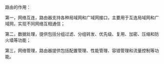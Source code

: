 路由的作用：

第一，网络互连，路由器支持各种局域网和广域网接口，主要用于互连局域网和广域网，实现不同网络互相通信；

第二，数据处理，提供包括分组过滤、分组转发、优先级、复用、加密、压缩和防火墙等功能；

第三，网络管理，路由器提供包括配置管理、性能管理、容错管理和流量控制等功能。
